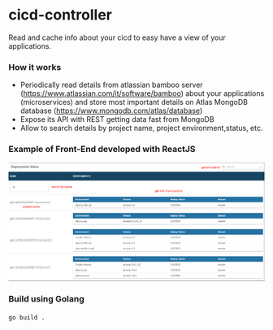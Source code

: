 # cicd-controller
Read and cache info about your cicd to easy have a view of your applications.

### How it works
- Periodically read details from atlassian bamboo server (https://www.atlassian.com/it/software/bamboo) about 
your applications (microservices) and store most important details on Atlas MongoDB database (https://www.mongodb.com/atlas/database)
- Expose its API with REST getting data fast from MongoDB
- Allow to search details by project name, project environment,status, etc.

### Example of Front-End developed with ReactJS
![](https://github.com/MarcoFierimonte/cicd-controller/blob/main/cicd-controller-front-end.png)


### Build using Golang
`go build .`

